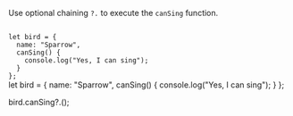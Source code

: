 Use optional chaining `?.` to
execute the `canSing` function.

<Editor type="exercise" lang="javascript">
<code>
let bird = {
  name: "Sparrow",
  canSing() {
    console.log("Yes, I can sing");
  }
};
</code>

<solution>
let bird = {
  name: "Sparrow",
  canSing() {
    console.log("Yes, I can sing");
  }
};

bird.canSing?.();
</solution>
</Editor>